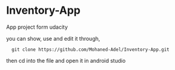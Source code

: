 # Inventory-App
App project form udacity

you can show, use and edit it through,

```
  git clone https://github.com/Mohaned-Adel/Inventory-App.git
```

then cd into the file and open it in android studio
